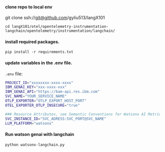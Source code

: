#### clone repo to local env
git clone ssh://git@github.com/gyliu513/langX101

```console
cd langX101/otel/opentelemetry-instrumentation-langchain/opentelemetry/instrumentation/langchain/
```
  
#### install required packages.  
```console
pip install -r requirements.txt  
```

#### update variables in the .env file.  
  
`.env` file:   
```bash
PROJECT_ID="xxxxxxxx-xxxx-xxxx"
IBM_GENAI_KEY="xxx-xxxx-xxx"
IBM_GENAI_API="https://bam-api.res.ibm.com"
SVC_NAME="YOUR_SERVICE_NAME"
OTLP_EXPORTER="OTLP_EXPORT_HOST_PORT"
OTEL_EXPORTER_OTLP_INSECURE="true"

### Resource Attributes, see Semantic Conventions for Watsonx AI Metrics
SVC_INSTANCE_ID="SVC_ADRESS:SVC_PORT@SVC_NAME"
LLM_PLATFORM="watsonx"
```

#### Run watson genai with langchain
```console
python watsonx-langchain.py
```
